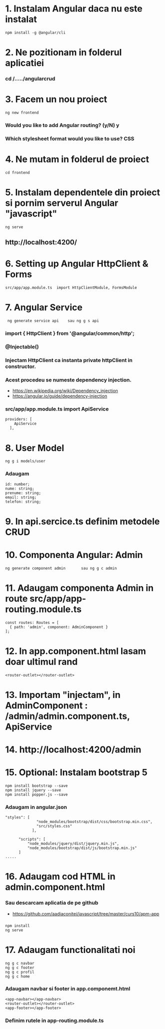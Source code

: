 # 1. Instalam Angular daca nu este instalat
```
npm install -g @angular/cli
```
# 2. Ne pozitionam in folderul aplicatiei
### cd /...../angularcrud

# 3. Facem un nou proiect
```
ng new frontend
```
### Would you like to add Angular routing? (y/N) y
### Which stylesheet format would you like to use? CSS

# 4. Ne mutam in folderul de proiect 
```
cd frontend
```
# 5. Instalam dependentele din proiect si pornim serverul Angular "javascript"  
```
ng serve
```
## http://localhost:4200/

# 6. Setting up Angular HttpClient & Forms

```
src/app/app.module.ts  import HttpClientModule, FormsModule
```
# 7. Angular  Service
```
 ng generate service api    sau ng g s api
```
### import { HttpClient } from '@angular/common/http';
### @Injectable()
### Injectam HttpClient ca instanta private httpClient in constructor. 
### Acest procedeu se numeste dependency injection. 
- https://en.wikipedia.org/wiki/Dependency_injection
- https://angular.io/guide/dependency-injection
### src/app/app.module.ts  import ApiService
```
providers: [
    ApiService
  ],
```
# 8. User Model
```
ng g i models/user
```
### Adaugam
```
id: number;
nume: string;
prenume: string;
email: string;
telefon: string;
```
# 9. In api.sercice.ts definim metodele CRUD
# 10. Componenta Angular: Admin
```
ng generate component admin       sau ng g c admin
```
# 11. Adaugam componenta Admin in route src/app/app-routing.module.ts
```
const routes: Routes = [
  { path: 'admin', component: AdminComponent }
];
```
# 12. In app.component.html lasam doar ultimul rand
```
<router-outlet></router-outlet>
```
# 13. Importam "injectam", in AdminComponent : /admin/admin.component.ts, ApiService


# 14. http://localhost:4200/admin

# 15. Optional: Instalam  bootstrap 5
```
npm install bootstrap --save
npm install jquery --save
npm install popper.js --save
```
### Adaugam in angular.json
```
"styles": [
              "node_modules/bootstrap/dist/css/bootstrap.min.css",
              "src/styles.css"
            ],

      "scripts": [
          "node_modules/jquery/dist/jquery.min.js",
          "node_modules/bootstrap/dist/js/bootstrap.min.js"
      ]
.....
```
# 16. Adaugam cod HTML in admin.component.html


### Sau descarcam aplicatia de pe github
- https://github.com/aadiaconitei/javascript/tree/master/curs10/apm-app
### 
```
npm install
ng serve 
```
# 17. Adaugam functionalitati noi
```
ng g c navbar
ng g c footer
ng g c profil
ng g c home
```
### Adaugam navbar si footer in app.componemt.html
```
<app-navbar></app-navbar>
<router-outlet></router-outlet>
<app-footer></app-footer>
```

### Definim rutele in app-routing.module.ts

